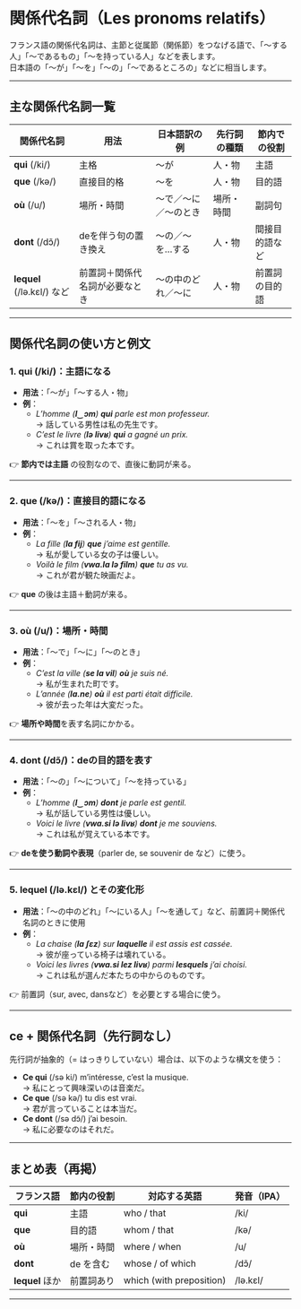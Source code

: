 # 関係代名詞（Les pronoms relatifs）

フランス語の関係代名詞は、主節と従属節（関係節）をつなげる語で、「〜する人」「〜であるもの」「〜を持っている人」などを表します。  
日本語の「〜が」「〜を」「〜の」「〜であるところの」などに相当します。

---

## 主な関係代名詞一覧

| 関係代名詞 | 用法 | 日本語訳の例 | 先行詞の種類 | 節内での役割 |
|------------|------|----------------|------------------|----------------|
| **qui** (/ki/)    | 主格 | 〜が           | 人・物           | 主語          |
| **que** (/kə/)    | 直接目的格 | 〜を       | 人・物           | 目的語        |
| **où** (/u/)     | 場所・時間 | 〜で／〜に／〜のとき | 場所・時間 | 副詞句       |
| **dont** (/dɔ̃/)   | deを伴う句の置き換え | 〜の／〜を…する | 人・物 | 間接目的語など |
| **lequel** (/lə.kɛl/) など | 前置詞＋関係代名詞が必要なとき | 〜の中のどれ／〜に | 人・物 | 前置詞の目的語 |

---

## 関係代名詞の使い方と例文

### 1. **qui** (/ki/)：主語になる

- **用法**：「〜が」「〜する人・物」
- **例**：
  - *L’homme (**l‿ɔm**) **qui** parle est mon professeur.*  
    → 話している男性は私の先生です。
  - *C’est le livre (**lə livʁ**) **qui** a gagné un prix.*  
    → これは賞を取った本です。

👉 **節内では主語** の役割なので、直後に動詞が来る。

---

### 2. **que** (/kə/)：直接目的語になる

- **用法**：「〜を」「〜される人・物」
- **例**：
  - *La fille (**la fij**) **que** j’aime est gentille.*  
    → 私が愛している女の子は優しい。
  - *Voilà le film (**vwa.la lə film**) **que** tu as vu.*  
    → これが君が観た映画だよ。

👉 **que** の後は主語＋動詞が来る。

---

### 3. **où** (/u/)：場所・時間

- **用法**：「〜で」「〜に」「〜のとき」
- **例**：
  - *C’est la ville (**se la vil**) **où** je suis né.*  
    → 私が生まれた町です。
  - *L’année (**la.ne**) **où** il est parti était difficile.*  
    → 彼が去った年は大変だった。

👉 **場所や時間**を表す名詞にかかる。

---

### 4. **dont** (/dɔ̃/)：deの目的語を表す

- **用法**：「〜の」「〜について」「〜を持っている」
- **例**：
  - *L’homme (**l‿ɔm**) **dont** je parle est gentil.*  
    → 私が話している男性は優しい。
  - *Voici le livre (**vwa.si lə livʁ**) **dont** je me souviens.*  
    → これは私が覚えている本です。

👉 **deを使う動詞や表現**（parler de, se souvenir de など）に使う。

---

### 5. **lequel** (/lə.kɛl/) とその変化形

- **用法**：「〜の中のどれ」「〜にいる人」「〜を通して」など、前置詞＋関係代名詞のときに使用
- **例**：
  - *La chaise (**la ʃɛz**) sur **laquelle** il est assis est cassée.*  
    → 彼が座っている椅子は壊れている。
  - *Voici les livres (**vwa.si lez livʁ**) parmi **lesquels** j’ai choisi.*  
    → これは私が選んだ本たちの中からのものです。

👉 前置詞（sur, avec, dansなど）を必要とする場合に使う。

---

## ce + 関係代名詞（先行詞なし）

先行詞が抽象的（= はっきりしていない）場合は、以下のような構文を使う：

- **Ce qui** (/sə ki/) m’intéresse, c’est la musique.  
  → 私にとって興味深いのは音楽だ。
- **Ce que** (/sə kə/) tu dis est vrai.  
  → 君が言っていることは本当だ。
- **Ce dont** (/sə dɔ̃/) j’ai besoin.  
  → 私に必要なのはそれだ。

---

## まとめ表（再掲）

| フランス語 | 節内の役割 | 対応する英語 | 発音（IPA） |
|------------|-------------|----------------|-------------|
| **qui**    | 主語        | who / that     | /ki/        |
| **que**    | 目的語      | whom / that    | /kə/        |
| **où**     | 場所・時間  | where / when   | /u/         |
| **dont**   | de を含む   | whose / of which | /dɔ̃/      |
| **lequel** ほか | 前置詞あり | which (with preposition) | /lə.kɛl/ |

---